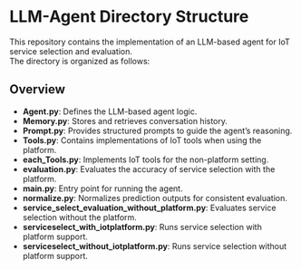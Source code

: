 # LLM-Agent Directory Structure

This repository contains the implementation of an LLM-based agent for IoT service selection and evaluation.  
The directory is organized as follows:
## Overview

- **Agent.py**: Defines the LLM-based agent logic.  
- **Memory.py**: Stores and retrieves conversation history.  
- **Prompt.py**: Provides structured prompts to guide the agent’s reasoning.  
- **Tools.py**: Contains implementations of IoT tools when using the platform.  
- **each_Tools.py**: Implements IoT tools for the non-platform setting.  
- **evaluation.py**: Evaluates the accuracy of service selection with the platform.  
- **main.py**: Entry point for running the agent.  
- **normalize.py**: Normalizes prediction outputs for consistent evaluation.  
- **service_select_evaluation_without_platform.py**: Evaluates service selection without the platform.  
- **serviceselect_with_iotplatform.py**: Runs service selection with platform support.  
- **serviceselect_without_iotplatform.py**: Runs service selection without platform support.

